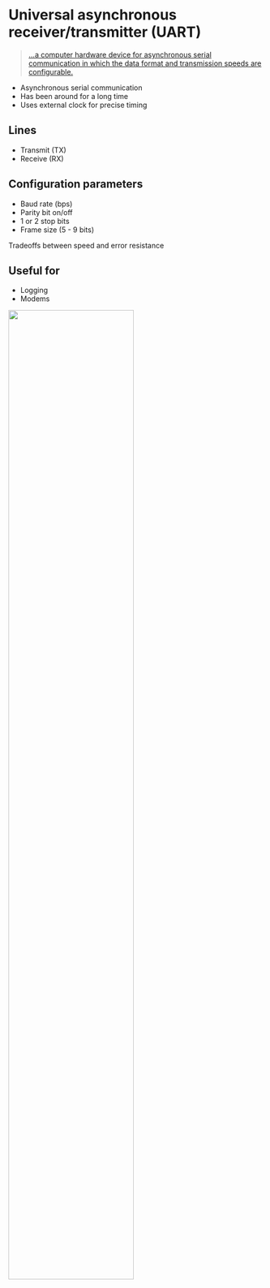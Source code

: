 # Universal asynchronous receiver/transmitter (UART)
> [...a computer hardware device for asynchronous serial communication in which the data format and transmission speeds are configurable.](https://en.wikipedia.org/wiki/Universal_asynchronous_receiver-transmitter)

- Asynchronous serial communication
- Has been around for a long time
- Uses external clock for precise timing

## Lines
- Transmit (TX)
- Receive (RX)

## Configuration parameters
- Baud rate (bps)
- Parity bit on/off
- 1 or 2 stop bits
- Frame size (5 - 9 bits)

Tradeoffs between speed and error resistance

## Useful for
- Logging
- Modems

<img src="https://infocenter.nordicsemi.com/topic/ps_nrf52840/ip/uart/doc/image/uart_config.svg" width="70%"/>
